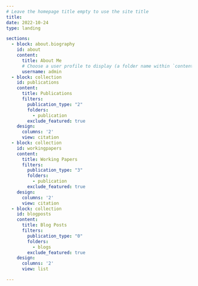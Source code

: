 ```yaml
---
# Leave the homepage title empty to use the site title
title:
date: 2022-10-24
type: landing

sections:
  - block: about.biography
    id: about
    content:
      title: About Me
      # Choose a user profile to display (a folder name within `content/authors/`)
      username: admin
  - block: collection
    id: publications
    content:
      title: Publications
      filters:
        publication_type: "2"
        folders:
          - publication
        exclude_featured: true
    design:
      columns: '2'
      view: citation
  - block: collection
    id: workingpapers
    content:
      title: Working Papers
      filters: 
        publication_type: "3"
        folders:
          - publication
        exclude_featured: true
    design:
      columns: '2'
      view: citation
  - block: collection
    id: blogposts
    content:
      title: Blog Posts 
      filters: 
        publication_type: "0"
        folders:
          - blogs
        exclude_featured: true
    design:
      columns: '2'
      view: list

---
```

